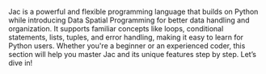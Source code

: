 Jac is a powerful and flexible programming language that builds on Python while introducing Data Spatial Programming for better data handling and organization. It supports familiar concepts like loops, conditional statements, lists, tuples, and error handling, making it easy to learn for Python users. Whether you're a beginner or an experienced coder, this section will help you master Jac and its unique features step by step. Let’s dive in!